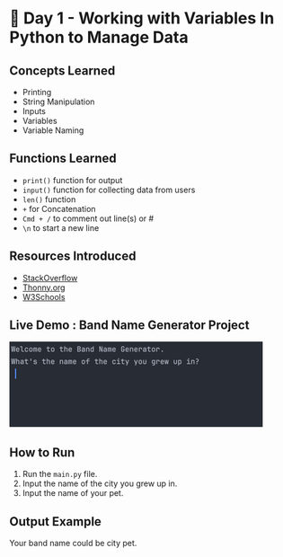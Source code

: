 # 🐍 Day 1 - Working with Variables In Python to Manage Data

## Concepts Learned
- Printing
- String Manipulation
- Inputs
- Variables
- Variable Naming

## Functions Learned
- `print()` function for output
- `input()` function for collecting data from users 
- `len()` function 
- `+` for Concatenation
- `Cmd + /` to comment out line(s) or #
- `\n` to start a new line

## Resources Introduced
- [StackOverflow](https://stackoverflow.com/) 
- [Thonny.org](https://thonny.org/)
- [W3Schools](https://www.w3schools.com/)


## Live Demo : Band Name Generator Project 
![Band Name Generator Demo](../assets/day01-band-name-generator.gif)

## How to Run
1.  Run the `main.py` file.
2.  Input the name of the city you grew up in.  
3.  Input the name of your pet. 

## Output Example
Your band name could be city pet.  